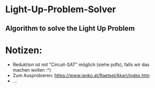 # Light-Up-Problem-Solver
Algorithm to solve the Light Up Problem
-------
# Notizen:
- Reduktion ist mit "Circuit-SAT" möglich (siehe pdfs), falls wir das machen wollen :^)
- Zum Ausprobieren: https://www.janko.at/Raetsel/Akari/index.htm
- ...